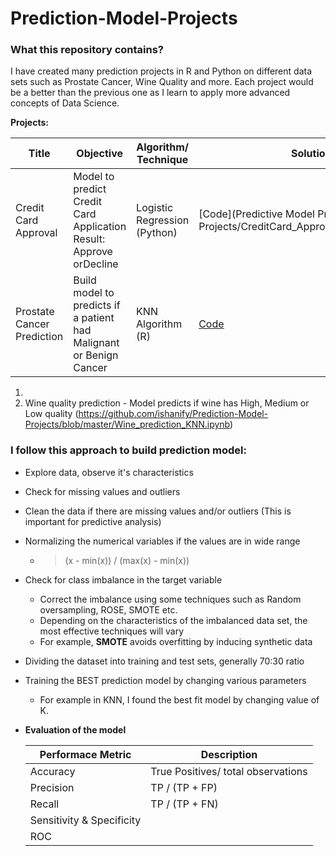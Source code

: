 # Prediction-Model-Projects
### What this repository contains?
I have created many prediction projects in R and Python on different data sets such as Prostate Cancer, Wine Quality and more. Each project would be a better than the previous one as I learn to apply more advanced concepts of Data Science.

**Projects:**

| Title  |  Objective | Algorithm/ Technique |Solution |
| ------------- | -------------| -------------  | ------------|
|Credit Card Approval | Model to predict Credit Card Application Result: Approve orDecline | Logistic Regression (Python)  | [Code](Predictive Model Practice Projects/CreditCard_Approval_Prediction.ipynb) | 
|Prostate Cancer Prediction | Build model to predicts if a patient had Malignant or Benign Cancer | KNN Algorithm (R)  | [Code](https://github.com/ishanify/Prediction-Model-Projects/tree/master/Cancer_Prediction_KNN_Algo)|


1. 
2. Wine quality prediction - Model predicts if wine has High, Medium or Low quality  (https://github.com/ishanify/Prediction-Model-Projects/blob/master/Wine_prediction_KNN.ipynb)

### I follow this approach to build prediction model:
- Explore data, observe it's characteristics
- Check for missing values and outliers
- Clean the data if there are missing values and/or outliers (This is important for predictive analysis)
- Normalizing the numerical variables if the values are in wide range
  - > (x - min(x)) / (max(x) - min(x))
- Check for class imbalance in the target variable
  - Correct the imbalance using some techniques such as Random oversampling, ROSE, SMOTE etc.
  - Depending on the characteristics of the imbalanced data set, the most effective techniques will vary  
  - For example, **SMOTE** avoids overfitting by inducing synthetic data 
- Dividing the dataset into training and test sets, generally 70:30 ratio
- Training the BEST prediction model by changing various parameters
  - For example in KNN, I found the best fit model by changing value of K.
- **Evaluation of the model**

  | Performace Metric | Description |
  | ----------------- | ----------------- |
  | Accuracy | True Positives/ total observations |
  | Precision | TP / (TP + FP)
  | Recall  | TP / (TP + FN)
  | Sensitivity & Specificity||
  | ROC | |
